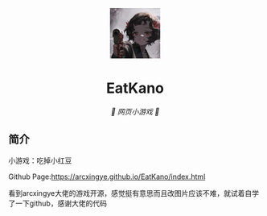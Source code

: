 <p align="center">
  <a href="https://xingye.me/game/eatkano"><img src="https://github.com/arcxingye/EatKano/blob/main/static/image/ClickBefore.png?raw=true" width="100" height="100" alt="EatKano"></a>
</p>
<div align="center">

# EatKano

_🦌 网页小游戏 🥛_

</div>


## 简介

小游戏：吃掉小红豆


Github Page:https://arcxingye.github.io/EatKano/index.html


看到arcxingye大佬的游戏开源，感觉挺有意思而且改图片应该不难，就试着自学了一下github，感谢大佬的代码
